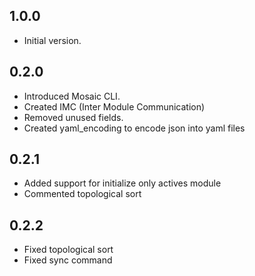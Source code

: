 ## 1.0.0

- Initial version.

## 0.2.0

- Introduced Mosaic CLI.
- Created IMC (Inter Module Communication)
- Removed unused fields.
- Created yaml_encoding to encode json into yaml files

## 0.2.1
- Added support for initialize only actives module
- Commented topological sort

## 0.2.2
- Fixed topological sort
- Fixed sync command
